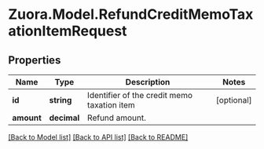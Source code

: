 
# Zuora.Model.RefundCreditMemoTaxationItemRequest

## Properties

Name | Type | Description | Notes
------------ | ------------- | ------------- | -------------
**id** | **string** | Identifier of the credit memo taxation item | [optional] 
**amount** | **decimal** | Refund amount. | 

[[Back to Model list]](../README.md#documentation-for-models)
[[Back to API list]](../README.md#documentation-for-api-endpoints)
[[Back to README]](../README.md)

